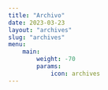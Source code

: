 ```yaml
---
title: "Archivo"
date: 2023-03-23
layout: "archives"
slug: "archives"
menu:
    main:
        weight: -70
        params: 
            icon: archives
---
```


